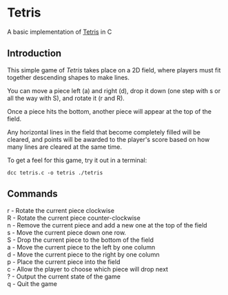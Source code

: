 # Tetris
A basic implementation of [Tetris](https://tetris.com/play-tetris) in C

## Introduction

This simple game of _Tetris_ takes place on a 2D field, where players must fit together descending shapes to make lines.

You can move a piece left (a) and right (d), drop it down (one step with s or all the way with S), and rotate it (r and R).

Once a piece hits the bottom, another piece will appear at the top of the field.

Any horizontal lines in the field that become completely filled will be cleared, and points will be awarded to the player's score based on how many lines are cleared at the same time.

To get a feel for this game, try it out in a terminal:

`dcc tetris.c -o tetris
./tetris`


## Commands

r - Rotate the current piece clockwise	
R - Rotate the current piece counter-clockwise	
n - Remove the current piece and add a new one at the top of the field	
s - Move the current piece down one row.	
S - Drop the current piece to the bottom of the field	
a - Move the current piece to the left by one column	
d - Move the current piece to the right by one column	
p - Place the current piece into the field	
c - Allow the player to choose which piece will drop next	
? - Output the current state of the game	
q - Quit the game	
